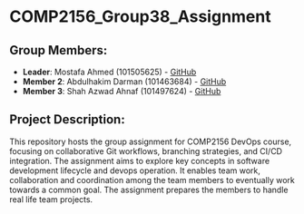 # COMP2156_Group38_Assignment 

## Group Members:
   - **Leader**: Mostafa Ahmed (101505625) - [GitHub](https://github.com/Network-Technician101)
   - **Member 2**: Abdulhakim Darman (101463684) - [GitHub](https://github.com/Hakim1010000)
   - **Member 3**: Shah Azwad Ahnaf (101497624) - [GitHub](https://github.com/shah0z)

## Project Description:
This repository hosts the group assignment for COMP2156 DevOps course, focusing on collaborative Git workflows, branching strategies, and CI/CD integration.
The assignment aims to explore key concepts in software development lifecycle and devops operation. It enables team work, collaboration and coordination among the team members to eventually work towards a common goal. The assignment prepares the members to handle real life team projects.


